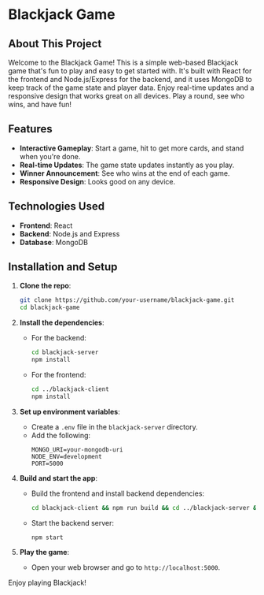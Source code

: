 # Blackjack Game

## About This Project

Welcome to the Blackjack Game! This is a simple web-based Blackjack game that's fun to play and easy to get started with. It's built with React for the frontend and Node.js/Express for the backend, and it uses MongoDB to keep track of the game state and player data. Enjoy real-time updates and a responsive design that works great on all devices. Play a round, see who wins, and have fun!

## Features

- **Interactive Gameplay**: Start a game, hit to get more cards, and stand when you're done.
- **Real-time Updates**: The game state updates instantly as you play.
- **Winner Announcement**: See who wins at the end of each game.
- **Responsive Design**: Looks good on any device.

## Technologies Used

- **Frontend**: React
- **Backend**: Node.js and Express
- **Database**: MongoDB

## Installation and Setup

1. **Clone the repo**:
   ```sh
   git clone https://github.com/your-username/blackjack-game.git
   cd blackjack-game
   ```

2. **Install the dependencies**:
   * For the backend:
     ```sh
     cd blackjack-server
     npm install
     ```
   * For the frontend:
     ```sh
     cd ../blackjack-client
     npm install
     ```

3. **Set up environment variables**:
   * Create a `.env` file in the `blackjack-server` directory.
   * Add the following:
     ```
     MONGO_URI=your-mongodb-uri
     NODE_ENV=development
     PORT=5000
     ```

4. **Build and start the app**:
   * Build the frontend and install backend dependencies:
     ```sh
     cd blackjack-client && npm run build && cd ../blackjack-server && npm install
     ```
   * Start the backend server:
     ```sh
     npm start
     ```

5. **Play the game**:
   * Open your web browser and go to `http://localhost:5000`.

Enjoy playing Blackjack!
